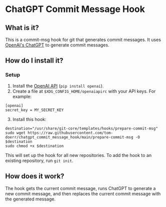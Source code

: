 # ChatGPT Commit Message Hook
## What is it?
This is a commit-msg hook for git that generates commit messages.
It uses [OpenAI's ChatGPT](https://openai.com/blog/chatgpt)
to generate commit messages.

## How do I install it?
### Setup
1. Install the [OpenAI API](https://github.com/openai/api-client-python)
(`pip install openai`).
2. Create a file at `$XDG_CONFIG_HOME/openaiapirc` with your API keys.
For example:
```
[openai]
secret_key = MY_SECRET_KEY
```
3. Install this hook:
```
destination="/usr/share/git-core/templates/hooks/prepare-commit-msg"
sudo wget https://raw.githubusercontent.com/tom-doerr/chatgpt_commit_message_hook/main/prepare-commit-msg -O $destination
sudo chmod +x $destination
```

This will set up the hook for all new repositories. 
To add the hook to an existing repository, run `git init`.

## How does it work?
The hook gets the current commit message, runs ChatGPT to generate a new commit
message, and then replaces the current commit message with the generated message.

